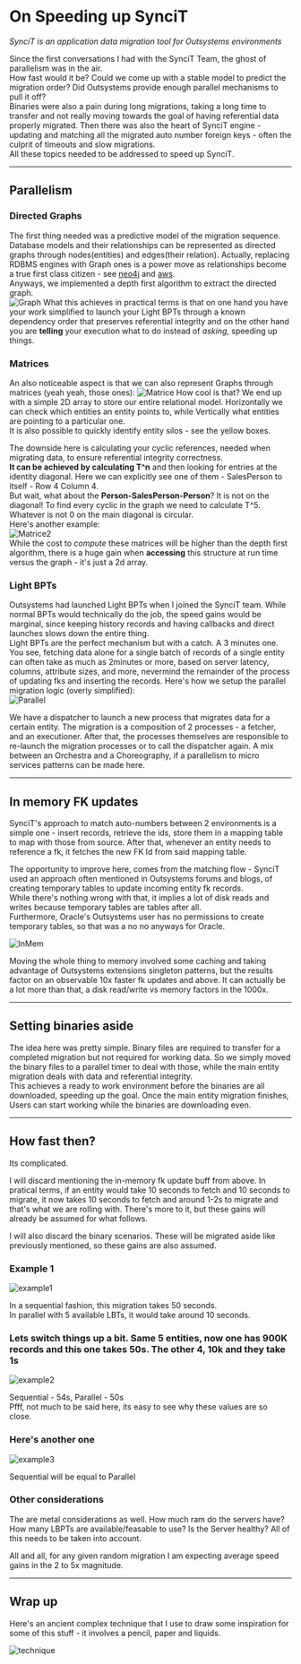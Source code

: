 # On Speeding up SynciT

*SynciT is an application data migration tool for Outsystems environments*  

Since the first conversations I had with the SynciT Team, the ghost of parallelism was in the air.  
How fast would it be?  Could we come up with a stable model to predict the migration order?  Did Outsystems provide enough parallel mechanisms to pull it off?  
Binaries were also a pain during long migrations, taking a long time to transfer and not really moving towards the goal of having referential data properly migrated.
Then there was also the heart of SynciT engine - updating and matching all the migrated auto number foreign keys - often the culprit of timeouts and slow migrations.  
All these topics needed to be addressed to speed up SynciT.

-----

## Parallelism

### Directed Graphs

The first thing needed was a predictive model of the migration sequence. Database models and their relationships can be represented as directed graphs through nodes(entities) and edges(their relation). Actually, replacing RDBMS engines with Graph ones is a power move as relationships become a true first class citizen - see [neo4j](https://neo4j.com/developer/graph-database/) and [aws](https://aws.amazon.com/nosql/graph/).  
Anyways, we implemented a depth first algorithm to extract the directed graph.  
![Graph](../images/SynciTSpeedingUp/Graph.png)
What this achieves in practical terms is that on one hand you have your work simplified to launch your Light BPTs through a known dependency order that preserves referential integrity and on the other hand you are **telling** your execution what to do instead of *asking*, speeding up things.

### Matrices  

An also noticeable aspect is that we can also represent Graphs through matrices (yeah yeah, those ones):
![Matrice](../images/SynciTSpeedingUp/Matrice.jpg)
How cool is that? We end up with a simple 2D array to store our entire relational model. Horizontally we can check which entities an entity points to, while Vertically what entities are pointing to a particular one.  
It is also possible to quickly identify entity silos - see the yellow boxes.  

The downside here is calculating your cyclic references, needed when migrating data, to ensure referential integrity  correctness.  
**It can be achieved by calculating T^n** and then looking for entries at the identity diagonal. Here we can explicitly see one of them - SalesPerson to itself - Row 4 Column 4.  
But wait, what about the **Person-SalesPerson-Person**? It is not on the diagonal! To find every cyclic in the graph we need to calculate T^5. Whatever is not 0 on the main diagonal is circular.  
Here's another example:  
![Matrice2](../images/SynciTSpeedingUp/Matrice2.png)  
While the cost to *compute* these matrices will be higher than the depth first algorithm, there is a huge gain when **accessing** this structure at run time versus the graph - it's just a 2d array.

### Light BPTs

Outsystems had launched Light BPTs when I joined the SynciT team. While normal BPTs would technically do the job, the speed gains would be marginal, since keeping history records and having callbacks and direct launches slows down the entire thing.  
Light BPTs are the perfect mechanism but with a catch. A 3 minutes one. You see, fetching data alone for a single batch of records of a single entity can often take as much as 2minutes or more, based on server latency, columns, attribute sizes, and more, nevermind the remainder of the process of updating fks and inserting the records.
Here's how we setup the parallel migration logic (overly simplified):  
![Parallel](../images/SynciTSpeedingUp/Parallel.png)

We have a dispatcher to launch a new process that migrates data for a certain entity. The migration is a composition of 2 processes - a fetcher, and an executioner.
After that, the processes themselves are responsible to re-launch the migration processes or to call the dispatcher again. A mix between an Orchestra and a Choreography, if a parallelism to micro services patterns can be made here.

-----

## In memory FK updates

SynciT's approach to match auto-numbers between 2 environments is a simple one - insert records, retrieve the ids, store them in a mapping table to map with those from source.
After that, whenever an entity needs to reference a fk, it fetches the new FK Id from said mapping table.

The opportunity to improve here, comes from the matching flow - SynciT used an approach often mentioned in Outsystems forums and blogs, of creating temporary tables to update incoming entity fk records.  
While there's nothing wrong with that, it implies a lot of disk reads and writes because temporary tables are tables after all.  
Furthermore, Oracle's Outsystems user has no permissions to create temporary tables, so that was a no no anyways for Oracle.  

![InMem](../images/SynciTSpeedingUp/InMem.jpg)

Moving the whole thing to memory involved some caching and taking advantage of Outsystems extensions singleton patterns, but the results factor on an observable 10x faster fk updates and above. It can actually be a lot more than that, a disk read/write vs memory factors in the 1000x.

-----

## Setting binaries aside

The idea here was pretty simple. Binary files are required to transfer for a completed migration but not required for working data. So we simply moved the binary files to a parallel timer to deal with those, while the main entity migration deals with data and referential integrity.  
This achieves a ready to work environment before the binaries are all downloaded, speeding up the goal. Once the main entity migration finishes, Users can start working while the binaries are downloading even.

-----

## How fast then?  

Its complicated.  

I will discard mentioning the in-memory fk update buff from above. In pratical terms, if an entity would take 10 seconds to fetch and 10 seconds to migrate, it now takes 10 seconds to fetch and around 1-2s to migrate and that's what we are rolling with. There's more to it, but these gains will already be assumed for what follows.

I will also discard the binary scenarios. These will be migrated aside like previously mentioned, so these gains are also assumed.

### Example 1

![example1](../images/SynciTSpeedingUp/example1.jpg)  

In a sequential fashion, this migration takes 50 seconds.  
In parallel with 5 available LBTs, it would take around 10 seconds.  

### Lets switch things up a bit. Same 5 entities, now one has 900K records and this one takes 50s. The other 4, 10k and they take 1s

![example2](../images/SynciTSpeedingUp/example2.jpg)  

Sequential - 54s, Parallel - 50s  
Pfff, not much to be said here, its easy to see why these values are so close.  

### Here's another one

![example3](../images/SynciTSpeedingUp/example3.jpg)  

Sequential will be equal to Parallel

### Other considerations  

The are metal considerations as well. How much ram do the servers have? How many LBPTs are available/feasable to use? Is the Server healthy? All of this needs to be taken into account.  

All and all, for any given random migration I am expecting average speed gains in the 2 to 5x magnitude.

-----

## Wrap up  

Here's an ancient complex technique that I use to draw some inspiration for some of this stuff - it involves a pencil, paper and liquids.  
  
![technique](../images/SynciTSpeedingUp/technique.jpg)
